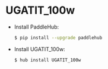 # UGATIT_100w
* Install PaddleHub: 

    ```bash
    $ pip install --upgrade paddlehub
    ```

* Install UGATIT_100w: 

    ```bash
    $ hub install UGATIT_100w
    ```
